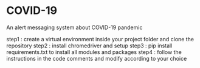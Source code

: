 # COVID-19
An alert messaging system about COVID-19 pandemic


step1 : create a virtual environment inside your project folder and clone the repository 
step2 : install chromedriver and setup 
step3 : pip install requirements.txt to install all modules and packages
step4 : follow the instructions in the code comments and modify according to your choice


